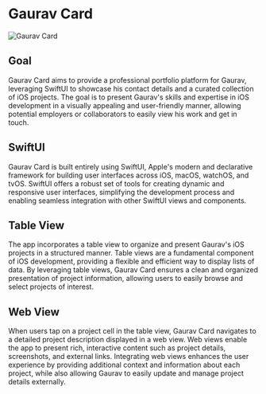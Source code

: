 # Gaurav Card

![Gaurav Card](Documentation/GauravCard.gif)

## Goal

Gaurav Card aims to provide a professional portfolio platform for Gaurav, leveraging SwiftUI to showcase his contact details and a curated collection of iOS projects. The goal is to present Gaurav's skills and expertise in iOS development in a visually appealing and user-friendly manner, allowing potential employers or collaborators to easily view his work and get in touch.

## SwiftUI
Gaurav Card is built entirely using SwiftUI, Apple's modern and declarative framework for building user interfaces across iOS, macOS, watchOS, and tvOS. SwiftUI offers a robust set of tools for creating dynamic and responsive user interfaces, simplifying the development process and enabling seamless integration with other SwiftUI views and components.

## Table View 
The app incorporates a table view to organize and present Gaurav's iOS projects in a structured manner. Table views are a fundamental component of iOS development, providing a flexible and efficient way to display lists of data. By leveraging table views, Gaurav Card ensures a clean and organized presentation of project information, allowing users to easily browse and select projects of interest.

## Web View 
When users tap on a project cell in the table view, Gaurav Card navigates to a detailed project description displayed in a web view. Web views enable the app to present rich, interactive content such as project details, screenshots, and external links. Integrating web views enhances the user experience by providing additional context and information about each project, while also allowing Gaurav to easily update and manage project details externally.

